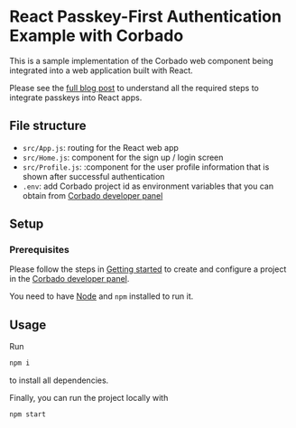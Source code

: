 # React Passkey-First Authentication Example with Corbado

This is a sample implementation of the Corbado web component being integrated into a web application built with React.

Please see the [full blog post](https://www.corbado.com/blog/react-passkeys) to understand all the required steps to integrate passkeys into React apps.

## File structure

- `src/App.js`: routing for the React web app
- `src/Home.js`: component for the sign up / login screen
- `src/Profile.js`: :component for the user profile information that is shown after successful authentication
- `.env`: add Corbado project id as environment variables that you can obtain
  from [Corbado developer panel](https://app.corbado.com/signin#register)

## Setup

### Prerequisites

Please follow the steps in [Getting started](https://docs.corbado.com/overview/getting-started) to create and configure
a project in the [Corbado developer panel](https://app.corbado.com/signin#register).

You need to have [Node](https://nodejs.org/en/download) and `npm` installed to run it.

## Usage

Run

```bash
npm i
```

to install all dependencies.

Finally, you can run the project locally with

```bash
npm start
```
